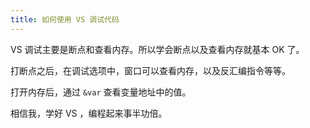 ```yaml
---
title: 如何使用 VS 调试代码
---
```


VS 调试主要是断点和查看内存。所以学会断点以及查看内存就基本 OK 了。

打断点之后，在调试选项中，窗口可以查看内存，以及反汇编指令等等。

打开内存后，通过 `&var` 查看变量地址中的值。

相信我，学好 VS ，编程起来事半功倍。